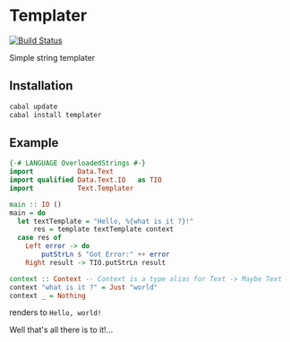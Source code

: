 # Templater
[![Build Status](https://travis-ci.org/geraud/templater.svg?branch=master)](https://travis-ci.org/geraud/templater)

Simple string templater

## Installation

```bash
cabal update
cabal install templater
```

## Example

```haskell
{-# LANGUAGE OverloadedStrings #-}
import           Data.Text
import qualified Data.Text.IO   as TIO
import           Text.Templater

main :: IO ()
main = do
  let textTemplate = "Hello, %{what is it ?}!"
      res = template textTemplate context
  case res of
    Left error -> do
        putStrLn $ "Got Error:" ++ error
    Right result -> TIO.putStrLn result

context :: Context -- Context is a type alias for Text -> Maybe Text
context "what is it ?" = Just "world"
context _ = Nothing
```
renders to `Hello, world!`

Well that's all there is to it!...
